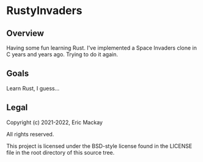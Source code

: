 # RustyInvaders

## Overview
Having some fun learning Rust. I've implemented a Space Invaders clone in C years and years ago. Trying to do it again.

## Goals
Learn Rust, I guess...

## Legal
Copyright (c) 2021-2022, Eric Mackay

All rights reserved.

This project is licensed under the BSD-style license found in the
LICENSE file in the root directory of this source tree.

